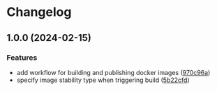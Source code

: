 # Changelog

## 1.0.0 (2024-02-15)


### Features

* add workflow for building and publishing docker images ([970c96a](https://github.com/snyssen/Wallos/commit/970c96a8c904809544c944071986be2a684daf50))
* specify image stability type when triggering build ([5b22cfd](https://github.com/snyssen/Wallos/commit/5b22cfd87a94a865f53b282964961862bbea1861))
